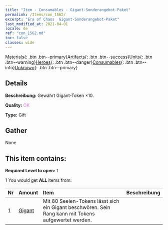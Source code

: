 ```yaml
---
title: "Item - Consumables - Gigant-Sonderangebot-Paket"
permalink: /Items/con_1562/
excerpt: "Era of Chaos  Gigant-Sonderangebot-Paket"
last_modified_at: 2021-04-01
locale: de
ref: "con_1562.md"
toc: false
classes: wide
---
```

 [Materials](/de/Items/){: .btn .btn--primary}[Artifacts](/de/Items/Artifacts/){: .btn .btn--success}[Units](/de/Items/Units/){: .btn .btn--warning}[Heroes](/de/Items/Heroes/){: .btn .btn--danger}[Consumables](/de/Items/Consumables/){: .btn .btn--info}[Unknown](/de/Items/Unknown/){: .btn .btn--primary}

## Details
 **Beschreibung:** Gewährt Gigant-Token ×10.

 **Quality:** <span style="color: #DA70D6">OK</span>

 **Type:** Gift

## Gather

  None

## This item contains:

 **Required Level to open:** 1

 1 You would get **ALL** items  from:

  | Nr | Amount |     Item    | Beschreibung |
  |:---|:-------|:------------|:-----------:|
  | 1 | [Gigant](/de/Items/unt_241/) | Mit 80 Seelen-Tokens lässt sich ein Gigant beschwören. Sein Rang kann mit Tokens aufgewertet werden. | 
